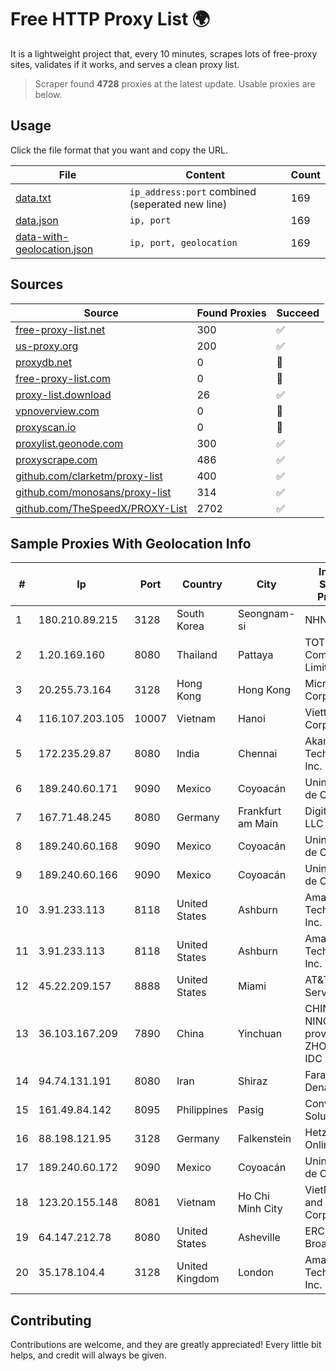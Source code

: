 
# Free HTTP Proxy List 🌍

It is a lightweight project that, every 10 minutes, scrapes lots of free-proxy sites, validates if it works, and serves a clean proxy list.


> Scraper found **4728** proxies at the latest update. Usable proxies are below.

## Usage

Click the file format that you want and copy the URL.


|File|Content|Count|
|----|-------|-----|
|[data.txt](https://raw.githubusercontent.com/themiralay/Proxy-List-World/master/data.txt)|`ip_address:port` combined (seperated new line)|169|
|[data.json](https://raw.githubusercontent.com/themiralay/Proxy-List-World/master/data.json)|`ip, port`|169|
|[data-with-geolocation.json](https://raw.githubusercontent.com/themiralay/Proxy-List-World/master/data-with-geolocation.json)|`ip, port, geolocation`|169|

## Sources

|Source|Found Proxies|Succeed|
|------|-------------|-------|
|[free-proxy-list.net](https://free-proxy-list.net)|300|✅|
|[us-proxy.org](https://www.us-proxy.org)|200|✅|
|[proxydb.net](http://proxydb.net)|0|🚫|
|[free-proxy-list.com](https://free-proxy-list.com/?page=&port=&type%5B%5D=http&type%5B%5D=https&up_time=0&search=Search)|0|🚫|
|[proxy-list.download](https://www.proxy-list.download/HTTP)|26|✅|
|[vpnoverview.com](https://vpnoverview.com/privacy/anonymous-browsing/free-proxy-servers)|0|🚫|
|[proxyscan.io](https://www.proxyscan.io)|0|🚫|
|[proxylist.geonode.com](https://proxylist.geonode.com/api/proxy-list?limit=300&page=1&sort_by=lastChecked&sort_type=desc&protocols=http,https)|300|✅|
|[proxyscrape.com](https://api.proxyscrape.com/v2/?request=displayproxies&protocol=http&timeout=10000&country=all&ssl=all&anonymity=all)|486|✅|
|[github.com/clarketm/proxy-list](https://raw.githubusercontent.com/clarketm/proxy-list/master/proxy-list-raw.txt)|400|✅|
|[github.com/monosans/proxy-list](https://raw.githubusercontent.com/monosans/proxy-list/main/proxies/http.txt)|314|✅|
|[github.com/TheSpeedX/PROXY-List](https://raw.githubusercontent.com/TheSpeedX/PROXY-List/master/http.txt)|2702|✅|


## Sample Proxies With Geolocation Info

|#|Ip|Port|Country|City|Internet Service Provider|
|-|--|----|-------|----|-------------------------|
|1|180.210.89.215|3128|South Korea|Seongnam-si|NHNCLOUD|
|2|1.20.169.160|8080|Thailand|Pattaya|TOT Public Company Limited|
|3|20.255.73.164|3128|Hong Kong|Hong Kong|Microsoft Corporation|
|4|116.107.203.105|10007|Vietnam|Hanoi|Viettel Corporation|
|5|172.235.29.87|8080|India|Chennai|Akamai Technologies, Inc.|
|6|189.240.60.171|9090|Mexico|Coyoacán|Uninet S.A. de C.V.|
|7|167.71.48.245|8080|Germany|Frankfurt am Main|DigitalOcean, LLC|
|8|189.240.60.168|9090|Mexico|Coyoacán|Uninet S.A. de C.V.|
|9|189.240.60.166|9090|Mexico|Coyoacán|Uninet S.A. de C.V.|
|10|3.91.233.113|8118|United States|Ashburn|Amazon Technologies Inc.|
|11|3.91.233.113|8118|United States|Ashburn|Amazon Technologies Inc.|
|12|45.22.209.157|8888|United States|Miami|AT&T Services, Inc.|
|13|36.103.167.209|7890|China|Yinchuan|CHINANET NINGXIA province ZHONGWEI IDC network|
|14|94.74.131.191|8080|Iran|Shiraz|Farahoosh Dena PLC|
|15|161.49.84.142|8095|Philippines|Pasig|Converge ICT Solution Inc|
|16|88.198.121.95|3128|Germany|Falkenstein|Hetzner Online GmbH|
|17|189.240.60.172|9090|Mexico|Coyoacán|Uninet S.A. de C.V.|
|18|123.20.155.148|8081|Vietnam|Ho Chi Minh City|VietNam Post and Telecom Corporation|
|19|64.147.212.78|8080|United States|Asheville|ERC Broadband|
|20|35.178.104.4|3128|United Kingdom|London|Amazon Technologies Inc.|



## Contributing

Contributions are welcome, and they are greatly appreciated! Every
little bit helps, and credit will always be given.

